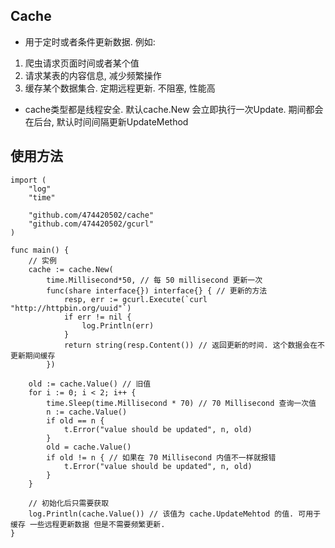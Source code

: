 ## Cache 
 
* 用于定时或者条件更新数据. 例如: 
1. 爬虫请求页面时间或者某个值 
2. 请求某表的内容信息, 减少频繁操作 
3. 缓存某个数据集合. 定期远程更新. 不阻塞, 性能高 

* cache类型都是线程安全. 默认cache.New 会立即执行一次Update. 期间都会在后台, 默认时间间隔更新UpdateMethod

## 使用方法

```golang
import (
	"log"
	"time"

	"github.com/474420502/cache"
	"github.com/474420502/gcurl"
)

func main() {
	// 实例
	cache := cache.New(
		time.Millisecond*50, // 每 50 millisecond 更新一次
		func(share interface{}) interface{} { // 更新的方法
			resp, err := gcurl.Execute(`curl "http://httpbin.org/uuid"`)
			if err != nil {
				log.Println(err)
			}
			return string(resp.Content()) // 返回更新的时间. 这个数据会在不更新期间缓存
		})

	old := cache.Value() // 旧值
	for i := 0; i < 2; i++ {
		time.Sleep(time.Millisecond * 70) // 70 Millisecond 查询一次值
		n := cache.Value()
		if old == n {
			t.Error("value should be updated", n, old)
		}
		old = cache.Value()
		if old != n { // 如果在 70 Millisecond 内值不一样就报错
			t.Error("value should be updated", n, old)
		}
	}

	// 初始化后只需要获取
	log.Println(cache.Value()) // 该值为 cache.UpdateMehtod 的值. 可用于缓存 一些远程更新数据 但是不需要频繁更新.
}

```